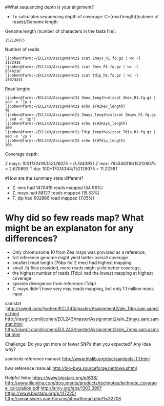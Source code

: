 #What sequencing depth is your alignment?
- To calculates sequencing depth of coverage: C=(read length)(nubmer of reads)/Genome length

Genome length (number of characters in the fasta file):

```ljcohen@farm:~/ECL243/Assignment2$ grep -v "^>" Zea_mays.AGPv3.30.dna_sm.chromosome.10.fa | wc -m
152126075
```

Number of reads:
```
ljcohen@farm:~/ECL243/Assignment2$ zcat Zmays_R1.fq.gz | wc -l
1132416
ljcohen@farm:~/ECL243/Assignment2$ zcat Zmex_R1.fq.gz | wc -l
5346216
ljcohen@farm:~/ECL243/Assignment2$ zcat Tdip_R1.fq.gz | wc -l
17074344
```
Read length:

```
ljcohen@farm:~/ECL243/Assignment2$ Zmex_length=$(zcat Zmex_R1.fq.gz | sed -n '2p')
ljcohen@farm:~/ECL243/Assignment2$ echo ${#Zmex_length}
76
ljcohen@farm:~/ECL243/Assignment2$ Zmays_length=$(zcat Zmays_R1.fq.gz | sed -n '2p')
ljcohen@farm:~/ECL243/Assignment2$ echo ${#Zmays_length}
100
ljcohen@farm:~/ECL243/Assignment2$ Tdip_length=$(zcat Tdip_R1.fq.gz | sed -n '2p')
ljcohen@farm:~/ECL243/Assignment2$ echo ${#Tdip_length}
100
```
Coverage depth:

Z mays: 100*1132416/152126075 =  0.7443931
Z mex: 76*5346216/152126075 = 2.670893
T dip: 100*17074344/152126075 = 11.22381

#How are the summary stats different?

- Z. mex had 1470419 reads mapped (54.96%) 
- Z. mays had 88127 reads mapped (15.53%)
- T. dip had 602866 read mapped (7.05%)

# Why did so few reads map? What might be an explanaton for any differences?
- Only chromosome 10 from Zea mays was provided as a reference,
- full reference genome might yield better overall coverage
- smallest read length (76bp for Z mex) had highest mapping
- small .fq files provided, more reads might yield better coverage,
- the highest number of reads (Tdip) had the lowest mapping at highest coverage
- species divergence from reference (Tdip)
- Z. mays didn't have very may reads mapping, but only 1.1 million reads input

samstat
`http://rawgit.com/ljcohen/ECL243/master/Assignment2/aln_Tdip.sam.samstat.html
http://rawgit.com/ljcohen/ECL243/master/Assignment2/aln_Zmays.sam.samstat.html
http://rawgit.com/ljcohen/ECL243/master/Assignment2/aln_Zmex.sam.samstat.html

Challenge:
Do you get more or fewer SNPs than you expected? Any idea why?

samtools reference manual:
http://www.htslib.org/doc/samtools-1.1.html

bwa reference manual:
http://bio-bwa.sourceforge.net/bwa.shtml

Helpful links:
https://www.biostars.org/p/638/
http://www.illumina.com/documents/products/technotes/technote_coverage_calculation.pdf
http://arxiv.org/abs/1303.3997
https://www.biostars.org/p/117225/
http://seqanswers.com/forums/showthread.php?t=32708
